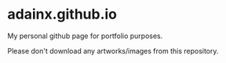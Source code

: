 # adainx.github.io

My personal github page for portfolio purposes.

Please don't download any artworks/images from this repository.
